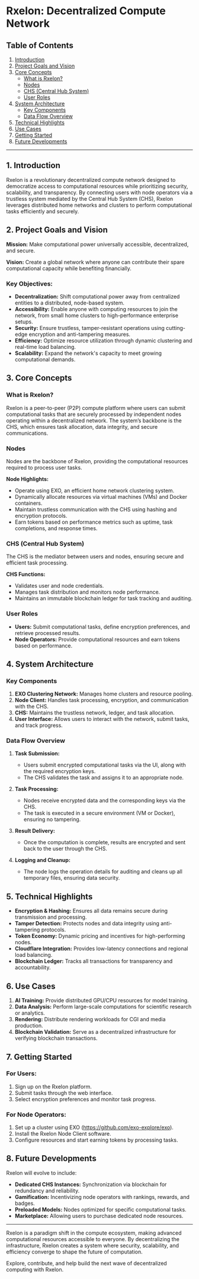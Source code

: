 # Rxelon: Decentralized Compute Network

## Table of Contents
1. [Introduction](#introduction)
2. [Project Goals and Vision](#project-goals-and-vision)
3. [Core Concepts](#core-concepts)
   - [What is Rxelon?](#what-is-rxelon)
   - [Nodes](#nodes)
   - [CHS (Central Hub System)](#chs-central-hub-system)
   - [User Roles](#user-roles)
4. [System Architecture](#system-architecture)
   - [Key Components](#key-components)
   - [Data Flow Overview](#data-flow-overview)
5. [Technical Highlights](#technical-highlights)
6. [Use Cases](#use-cases)
7. [Getting Started](#getting-started)
8. [Future Developments](#future-developments)

---

## 1. Introduction

Rxelon is a revolutionary decentralized compute network designed to democratize access to computational resources while prioritizing security, scalability, and transparency. By connecting users with node operators via a trustless system mediated by the Central Hub System (CHS), Rxelon leverages distributed home networks and clusters to perform computational tasks efficiently and securely.

## 2. Project Goals and Vision

**Mission:** Make computational power universally accessible, decentralized, and secure.

**Vision:** Create a global network where anyone can contribute their spare computational capacity while benefiting financially.

### Key Objectives:
- **Decentralization:** Shift computational power away from centralized entities to a distributed, node-based system.
- **Accessibility:** Enable anyone with computing resources to join the network, from small home clusters to high-performance enterprise setups.
- **Security:** Ensure trustless, tamper-resistant operations using cutting-edge encryption and anti-tampering measures.
- **Efficiency:** Optimize resource utilization through dynamic clustering and real-time load balancing.
- **Scalability:** Expand the network's capacity to meet growing computational demands.

## 3. Core Concepts

### What is Rxelon?

Rxelon is a peer-to-peer (P2P) compute platform where users can submit computational tasks that are securely processed by independent nodes operating within a decentralized network. The system’s backbone is the CHS, which ensures task allocation, data integrity, and secure communications.

### Nodes

Nodes are the backbone of Rxelon, providing the computational resources required to process user tasks.

**Node Highlights:**
- Operate using EXO, an efficient home network clustering system.
- Dynamically allocate resources via virtual machines (VMs) and Docker containers.
- Maintain trustless communication with the CHS using hashing and encryption protocols.
- Earn tokens based on performance metrics such as uptime, task completions, and response times.

### CHS (Central Hub System)

The CHS is the mediator between users and nodes, ensuring secure and efficient task processing.

**CHS Functions:**
- Validates user and node credentials.
- Manages task distribution and monitors node performance.
- Maintains an immutable blockchain ledger for task tracking and auditing.

### User Roles
- **Users:** Submit computational tasks, define encryption preferences, and retrieve processed results.
- **Node Operators:** Provide computational resources and earn tokens based on performance.

## 4. System Architecture

### Key Components
1. **EXO Clustering Network:** Manages home clusters and resource pooling.
2. **Node Client:** Handles task processing, encryption, and communication with the CHS.
3. **CHS:** Maintains the trustless network, ledger, and task allocation.
4. **User Interface:** Allows users to interact with the network, submit tasks, and track progress.

### Data Flow Overview

1. **Task Submission:**
   - Users submit encrypted computational tasks via the UI, along with the required encryption keys.
   - The CHS validates the task and assigns it to an appropriate node.

2. **Task Processing:**
   - Nodes receive encrypted data and the corresponding keys via the CHS.
   - The task is executed in a secure environment (VM or Docker), ensuring no tampering.

3. **Result Delivery:**
   - Once the computation is complete, results are encrypted and sent back to the user through the CHS.

4. **Logging and Cleanup:**
   - The node logs the operation details for auditing and cleans up all temporary files, ensuring data security.

## 5. Technical Highlights
- **Encryption & Hashing:** Ensures all data remains secure during transmission and processing.
- **Tamper Detection:** Protects nodes and data integrity using anti-tampering protocols.
- **Token Economy:** Dynamic pricing and incentives for high-performing nodes.
- **Cloudflare Integration:** Provides low-latency connections and regional load balancing.
- **Blockchain Ledger:** Tracks all transactions for transparency and accountability.

## 6. Use Cases
1. **AI Training:** Provide distributed GPU/CPU resources for model training.
2. **Data Analysis:** Perform large-scale computations for scientific research or analytics.
3. **Rendering:** Distribute rendering workloads for CGI and media production.
4. **Blockchain Validation:** Serve as a decentralized infrastructure for verifying blockchain transactions.

## 7. Getting Started

### For Users:
1. Sign up on the Rxelon platform.
2. Submit tasks through the web interface.
3. Select encryption preferences and monitor task progress.

### For Node Operators:
1. Set up a cluster using EXO (https://github.com/exo-explore/exo).
2. Install the Rxelon Node Client software.
3. Configure resources and start earning tokens by processing tasks.

## 8. Future Developments

Rxelon will evolve to include:
- **Dedicated CHS Instances:** Synchronization via blockchain for redundancy and reliability.
- **Gamification:** Incentivizing node operators with rankings, rewards, and badges.
- **Preloaded Models:** Nodes optimized for specific computational tasks.
- **Marketplace:** Allowing users to purchase dedicated node resources.

---

Rxelon is a paradigm shift in the compute ecosystem, making advanced computational resources accessible to everyone. By decentralizing the infrastructure, Rxelon creates a system where security, scalability, and efficiency converge to shape the future of computation.

Explore, contribute, and help build the next wave of decentralized computing with Rxelon.
